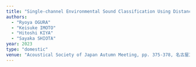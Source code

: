 ```yaml
---
title: "Single-channel Environmental Sound Classification Using Distance-Based Sound Separation"
authors:
  - "Ryoya OGURA"
  - "Keisuke IMOTO"
  - "Hitoshi KIYA"
  - "Sayaka SHIOTA"
year: 2023
type: "domestic"
venue: "Acoustical Society of Japan Autumn Meeting, pp. 375-378, 名古屋工業大学, 2023-09-28."
---
```

